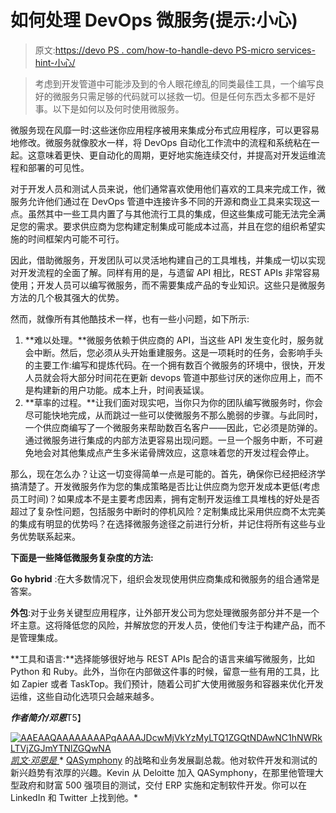 # 如何处理 DevOps 微服务(提示:小心)

> 原文:[https://devo PS . com/how-to-handle-devo PS-micro services-hint-小心/](https://devops.com/how-to-handle-devops-microservices-hint-carefully/)

> 考虑到开发管道中可能涉及到的令人眼花缭乱的同类最佳工具，一个编写良好的微服务只需足够的代码就可以拯救一切。但是任何东西太多都不是好事。以下是如何以及何时使用微服务。

微服务现在风靡一时:这些迷你应用程序被用来集成分布式应用程序，可以更容易地修改。微服务就像胶水一样，将 DevOps 自动化工作流中的流程和系统粘在一起。这意味着更快、更自动化的周期，更好地实施连续交付，并提高对开发运维流程和部署的可见性。

对于开发人员和测试人员来说，他们通常喜欢使用他们喜欢的工具来完成工作，微服务允许他们通过在 DevOps 管道中连接许多不同的开源和商业工具来实现这一点。虽然其中一些工具内置了与其他流行工具的集成，但这些集成可能无法完全满足您的需求。要求供应商为您构建定制集成可能成本过高，并且在您的组织希望实施的时间框架内可能不可行。

因此，借助微服务，开发团队可以灵活地构建自己的工具堆栈，并集成一切以实现对开发流程的全面了解。同样有用的是，与遗留 API 相比，REST APIs 非常容易使用；开发人员可以编写微服务，而不需要集成产品的专业知识。这些只是微服务方法的几个极其强大的优势。

然而，就像所有其他酷技术一样，也有一些小问题，如下所示:

1.  **难以处理。**微服务依赖于供应商的 API，当这些 API 发生变化时，服务就会中断。然后，您必须从头开始重建服务。这是一项耗时的任务，会影响手头的主要工作:编写和提炼代码。在一个拥有数百个微服务的环境中，很快，开发人员就会将大部分时间花在更新 devops 管道中那些讨厌的迷你应用上，而不是构建新的用户功能。成本上升，时间表延误。
2.  **草率的过程。**让我们面对现实吧，当你只为你的团队编写微服务时，你会尽可能快地完成，从而跳过一些可以使微服务不那么脆弱的步骤。与此同时，一个供应商编写了一个微服务来帮助数百名客户——因此，它必须是防弹的。通过微服务进行集成的内部方法更容易出现问题。一旦一个服务中断，不可避免地会对其他集成点产生多米诺骨牌效应，这意味着您的开发过程会停止。

那么，现在怎么办？让这一切变得简单一点是可能的。首先，确保你已经把经济学搞清楚了。开发微服务作为您的集成策略是否比让供应商为您开发成本更低(考虑员工时间)？如果成本不是主要考虑因素，拥有定制开发运维工具堆栈的好处是否超过了复杂性问题，包括服务中断时的停机风险？定制集成比采用供应商不太完美的集成有明显的优势吗？在选择微服务途径之前进行分析，并记住将所有这些与业务优势联系起来。

**下面是一些降低微服务复杂度的方法:**

**Go hybrid** :在大多数情况下，组织会发现使用供应商集成和微服务的组合通常是答案。

**外包**:对于业务关键型应用程序，让外部开发公司为您处理微服务部分并不是一个坏主意。这将降低您的风险，并解放您的开发人员，使他们专注于构建产品，而不是管理集成。

**工具和语言:**选择能够很好地与 REST APIs 配合的语言来编写微服务，比如 Python 和 Ruby。此外，当你在内部做这件事的时候，留意一些有用的工具，比如 Zapier 或者 TaskTop。我们预计，随着公司扩大使用微服务和容器来优化开发运维，这些自动化选项只会越来越多。

***作者简介/邓恩***T5】

[![AAEAAQAAAAAAAAPqAAAAJDcwMjVkYzMyLTQ1ZGQtNDAwNC1hNWRkLTVjZGJmYTNlZGQwNA](../Images/a61538bfe115d78a5239231518360894.png) *凯文·邓恩是* ](https://devops.com/wp-content/uploads/2015/10/AAEAAQAAAAAAAAPqAAAAJDcwMjVkYzMyLTQ1ZGQtNDAwNC1hNWRkLTVjZGJmYTNlZGQwNA.jpg) * [QASymphony](http://www.qasymphony.com/) 的战略和业务发展副总裁。他对软件开发和测试的新兴趋势有浓厚的兴趣。Kevin 从 Deloitte 加入 QASymphony，在那里他管理大型政府和财富 500 强项目的测试，交付 ERP 实施和定制软件开发。你可以在 LinkedIn 和 Twitter 上找到他。*